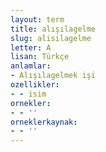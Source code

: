 ```yaml
---
layout: term
title: alışılagelme
slug: alisilagelme
letter: A
lisan: Türkçe
anlamlar:
- Alışılagelmek işi
ozellikler:
- - isim
ornekler:
- - ''
orneklerkaynak:
- - ''
---
```


